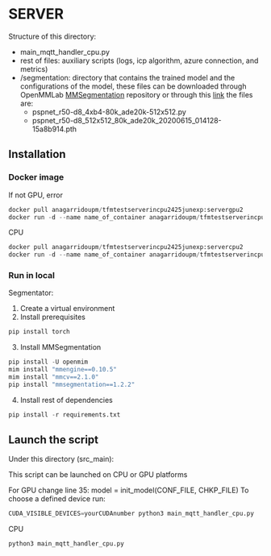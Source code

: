 # SERVER
Structure of this directory:

- main_mqtt_handler_cpu.py 
- rest of files: auxiliary scripts (logs, icp algorithm, azure connection, and metrics) 
- /segmentation: directory that contains the trained model and the configurations of the model, these files can be downloaded through OpenMMLab [MMSegmentation](https://github.com/open-mmlab/mmsegmentation) repository  or through this [link](https://upm365-my.sharepoint.com/:f:/g/personal/ana_garrido_ruiz_upm_es/EvsnokulLThAgDA6TXpbCd0BygPWUOGvywydhiqa7Cmq-A?e=ndKLzm) the files are: 
    - pspnet_r50-d8_4xb4-80k_ade20k-512x512.py
    - pspnet_r50-d8_512x512_80k_ade20k_20200615_014128-15a8b914.pth
  
## Installation 
### Docker image
If not GPU, error 
```python
docker pull anagarridoupm/tfmtestserverincpu2425junexp:servergpu2
docker run -d --name name_of_container anagarridoupm/tfmtestserverincpu2425junexp:servergpu2
```

CPU 
```python
docker pull anagarridoupm/tfmtestserverincpu2425junexp:servercpu2
docker run -d --name name_of_container anagarridoupm/tfmtestserverincpu2425junexp:servercpu2
```
  
### Run in local 
Segmentator:
1. Create a virtual environment 
2. Install prerequisites
```python
pip install torch
```
3. Install MMSegmentation
```python
pip install -U openmim
mim install "mmengine==0.10.5"
mim install "mmcv==2.1.0"
pip install "mmsegmentation==1.2.2"
```
4. Install rest of dependencies
```python
pip install -r requirements.txt
```

## Launch the script
Under this directory (src_main):

This script can be launched on CPU or GPU platforms

For GPU change line 35: model = init_model(CONF_FILE, CHKP_FILE)
To choose a defined device run:
```python
CUDA_VISIBLE_DEVICES=yourCUDAnumber python3 main_mqtt_handler_cpu.py
```

CPU
```python
python3 main_mqtt_handler_cpu.py
```


